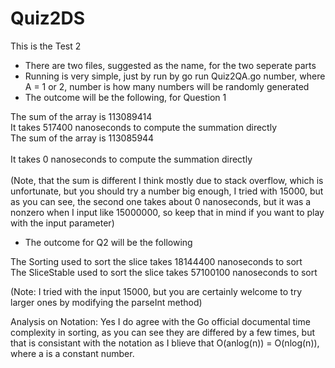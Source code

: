 # Quiz2DS
This is the Test 2
- There are two files, suggested as the name, for the two seperate parts
- Running is very simple, just by run by go run Quiz2QA.go number, where A = 1 or 2, number is how many numbers will be randomly generated
- The outcome will be the following, for Question 1


The sum of the array is 113089414<br />
It takes 517400 nanoseconds to compute the summation directly<br />
The sum of the array is 113085944<br />                            
It takes 0 nanoseconds to compute the summation directly<br />  
(Note, that the sum is different I think mostly due to stack overflow, which is unfortunate, but you should try a number big enough, I tried with 15000, but as you can see, the second one takes about 0 nanoseconds, but it was a nonzero when I input like 15000000, so keep that in mind if you want to play with the input parameter)

- The outcome for Q2 will be the following

The Sorting used to sort the slice takes 18144400 nanoseconds to sort<br />
The SliceStable used to sort the slice takes 57100100 nanoseconds to sort<br />

(Note: I tried with the input 15000, but you are certainly welcome to try larger ones by modifying the parseInt method)

Analysis on Notation:
Yes I do agree with the Go official documental time complexity in sorting, as you can see they are differed by a few times, but that is consistant with the notation as  I blieve that O(anlog(n)) = O(nlog(n)), where a is a constant number.
